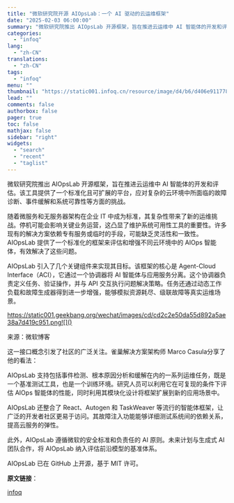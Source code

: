 ```yaml
---
title: "微软研究院开源 AIOpsLab：一个 AI 驱动的云运维框架"
date: "2025-02-03 06:00:00"
summary: "微软研究院推出 AIOpsLab 开源框架，旨在推进云运维中 AI 智能体的开发和评估。该工具提供了..."
categories:
  - "infoq"
lang:
  - "zh-CN"
translations:
  - "zh-CN"
tags:
  - "infoq"
menu: ""
thumbnail: "https://static001.infoq.cn/resource/image/d4/b6/d406e9117780b815b2a0096f486be1b6.jpg"
lead: ""
comments: false
authorbox: false
pager: true
toc: false
mathjax: false
sidebar: "right"
widgets:
  - "search"
  - "recent"
  - "taglist"
---
```


微软研究院推出 AIOpsLab 开源框架，旨在推进云运维中 AI 智能体的开发和评估。该工具提供了一个标准化且可扩展的平台，应对复杂的云环境中所面临的故障诊断、事件缓解和系统可靠性等方面的挑战。

随着微服务和无服务器架构在企业 IT 中成为标准，其复杂性带来了新的运维挑战。停机可能会影响关键业务运营，这凸显了维护系统可用性工具的重要性。许多现有的解决方案依赖专有服务或临时的手段，可能缺乏灵活性和一致性。AIOpsLab 提供了一个标准化的框架来评估和增强不同云环境中的 AIOps 智能体，有效解决了这些问题。

AIOpsLab 引入了几个关键组件来实现其目标。该框架的核心是 Agent-Cloud Interface（ACI），它通过一个协调器将 AI 智能体与应用服务分离。这个协调器负责定义任务、验证操作，并与 API 交互执行问题解决策略。任务还通过动态工作负载和故障生成器得到进一步增强，能够模拟资源耗尽、级联故障等真实运维场景。

![]()https://static001.geekbang.org/wechat/images/cd/cd2c2e50da55d892a5ae38a7d419c951.png![]()

来源：微软博客

这一接口概念引发了社区的广泛关注。雀巢解决方案架构师 Marco Casula分享了他的看法：

AIOpsLab 支持包括事件检测、根本原因分析和缓解在内的一系列运维任务，既是一个基准测试工具，也是一个训练环境。研究人员可以利用它在可复现的条件下评估 AIOps 智能体的性能，同时利用其模块化设计将框架扩展到新的应用场景中。

AIOpsLab 还整合了 React、Autogen 和 TaskWeaver 等流行的智能体框架，让广泛的开发者社区更易于访问。其故障注入功能能够详细测试系统间的依赖关系，提高云服务的弹性。

此外，AIOpsLab 遵循微软的安全标准和负责任的 AI 原则。未来计划与生成式 AI 团队合作，将 AIOpsLab 纳入评估前沿模型的基准体系。

AIOpsLab 已在 GitHub 上开源，基于 MIT 许可。

**原文链接**：

[infoq](https://www.infoq.cn/article/KKyvcfyF2VwhS6Z8HjAd)
